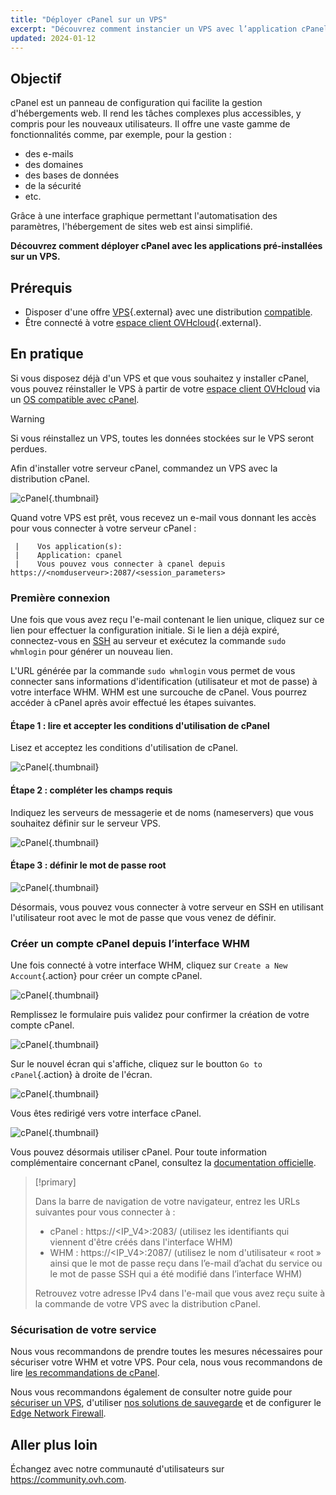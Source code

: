 ```yaml
---
title: "Déployer cPanel sur un VPS"
excerpt: "Découvrez comment instancier un VPS avec l’application cPanel pré-installée."
updated: 2024-01-12
---
```


## Objectif

cPanel est un panneau de configuration qui facilite la gestion d'hébergements web. Il rend les tâches complexes plus accessibles, y compris pour les nouveaux utilisateurs. Il offre une vaste gamme de fonctionnalités comme, par exemple, pour la gestion : 

- des e-mails
- des domaines
- des bases de données
- de la sécurité
- etc.

Grâce à une interface graphique permettant l'automatisation des paramètres, l'hébergement de sites web est ainsi simplifié.

**Découvrez comment déployer cPanel avec les applications pré-installées sur un VPS.**

## Prérequis

- Disposer d'une offre [VPS](https://www.ovhcloud.com/fr-ca/vps/){.external} avec une distribution [compatible](https://www.ovhcloud.com/fr/vps/os/).
- Être connecté à votre [espace client OVHcloud](https://ca.ovh.com/auth/?action=gotomanager&from=https://www.ovh.com/ca/fr/&ovhSubsidiary=qc){.external}.

## En pratique

Si vous disposez déjà d'un VPS et que vous souhaitez y installer cPanel, vous pouvez réinstaller le VPS à partir de votre [espace client OVHcloud](https://ca.ovh.com/auth/?action=gotomanager&from=https://www.ovh.com/ca/fr/&ovhSubsidiary=qc) via un [OS compatible avec cPanel](https://www.ovhcloud.com/fr-ca/vps/os/).

> [!warning]
>
> Si vous réinstallez un VPS, toutes les données stockées sur le VPS seront perdues.
> 

Afin d'installer votre serveur cPanel, commandez un VPS avec la distribution cPanel.

![cPanel](images/cpanel_order.png){.thumbnail}

Quand votre VPS est prêt, vous recevez un e-mail vous donnant les accès pour vous connecter à votre serveur cPanel :

```
 |    Vos application(s):
 |    Application: cpanel
 |    Vous pouvez vous connecter à cpanel depuis https://<nomduserveur>:2087/<session_parameters>
```

### Première connexion

Une fois que vous avez reçu l'e-mail contenant le lien unique, cliquez sur ce lien pour effectuer la configuration initiale. Si le lien a déjà expiré, connectez-vous en [SSH](/pages/bare_metal_cloud/dedicated_servers/ssh_introduction) au serveur et exécutez la commande `sudo whmlogin` pour générer un nouveau lien.

L'URL générée par la commande `sudo whmlogin` vous permet de vous connecter sans informations d'identification (utilisateur et mot de passe) à votre interface WHM. WHM est une surcouche de cPanel. Vous pourrez accéder à cPanel après avoir effectué les étapes suivantes.

#### Étape 1 : lire et accepter les conditions d'utilisation de cPanel

Lisez et acceptez les conditions d'utilisation de cPanel.

![cPanel](images/license_validation.png){.thumbnail}

#### Étape 2 : compléter les champs requis

Indiquez les serveurs de messagerie et de noms (nameservers) que vous souhaitez définir sur le serveur VPS.

![cPanel](images/setup_config_cpanel.png){.thumbnail}

#### Étape 3 : définir le mot de passe root

![cPanel](images/change_root.png){.thumbnail}

Désormais, vous pouvez vous connecter à votre serveur en SSH en utilisant l'utilisateur root avec le mot de passe que vous venez de définir.

### Créer un compte cPanel depuis l’interface WHM

Une fois connecté à votre interface WHM, cliquez sur `Create a New Account`{.action} pour créer un compte cPanel.

![cPanel](images/create_new_account.png){.thumbnail}

Remplissez le formulaire puis validez pour confirmer la création de votre compte cPanel.

![cPanel](images/create_new_account_form.png){.thumbnail}

Sur le nouvel écran qui s'affiche, cliquez sur le boutton `Go to cPanel`{.action} à droite de l'écran.

![cPanel](images/go_to_cpanel.png){.thumbnail}

Vous êtes redirigé vers votre interface cPanel.

![cPanel](images/manager_cpanel.png){.thumbnail}

Vous pouvez désormais utiliser cPanel. Pour toute information complémentaire concernant cPanel, consultez la [documentation officielle](https://docs.cpanel.net/).

> [!primary]
>
> Dans la barre de navigation de votre navigateur, entrez les URLs suivantes pour vous connecter à :
>
> - cPanel : https&#58;//&#60;IP_V4&#62;:2083/ (utilisez les identifiants qui viennent d'être créés dans l'interface WHM)
> - WHM : https&#58;//&#60;IP_V4&#62;:2087/ (utilisez le nom d'utilisateur « root » ainsi que le mot de passe reçu dans l’e-mail d’achat du service ou le mot de passe SSH qui a été modifié dans l’interface WHM)
>
> Retrouvez votre adresse IPv4 dans l'e-mail que vous avez reçu suite à la commande de votre VPS avec la distribution cPanel.
>

### Sécurisation de votre service

Nous vous recommandons de prendre toutes les mesures nécessaires pour sécuriser votre WHM et votre VPS. Pour cela, nous vous recommandons de lire [les recommandations de cPanel](https://docs.cpanel.net/knowledge-base/security/tips-to-make-your-server-more-secure/).

Nous vous recommandons également de consulter notre guide pour [sécuriser un VPS](/pages/bare_metal_cloud/virtual_private_servers/secure_your_vps), d'utiliser [nos solutions de sauvegarde](/products/bare-metal-cloud-virtual-private-servers) et de configurer le [Edge Network Firewall](/pages/bare_metal_cloud/dedicated_servers/firewall_network).

## Aller plus loin

Échangez avec notre communauté d'utilisateurs sur <https://community.ovh.com>.
